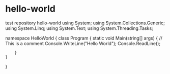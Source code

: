 # hello-world
test repository hello-world
using System;
using System.Collections.Generic;
using System.Linq;
using System.Text;
using System.Threading.Tasks;

namespace HelloWorld
{
    class Program
    {
        static void Main(string[] args)
        {
            // This is a comment
            Console.WriteLine("Hello World");
            Console.ReadLine();
             
        }
    }
}
